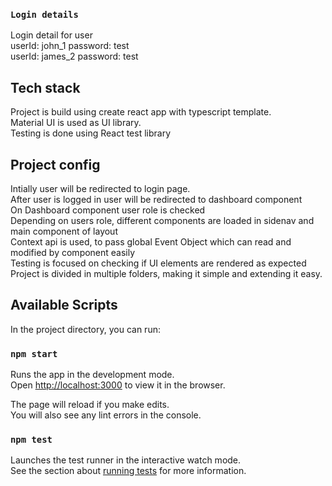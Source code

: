 ### `Login details`

Login detail for user<br/>
userId: john_1 password: test<br/>
userId: james_2  password: test<br/>

## Tech stack

Project is build using create react app with typescript template.<br/>
Material UI is used as UI library.<br/>
Testing is done using React test library <br/>

## Project config

Intially user will be redirected to login page.<br/>
After user is logged in user will be redirected to dashboard component<br/>
On Dashboard component user role is checked<br/>
Depending on users role, different components are loaded in sidenav and main component of layout<br/>
Context api is used, to pass global Event Object which can read and modified by component easily<br/>
Testing is focused on checking if UI elements are rendered as expected<br/>
Project is divided in multiple folders, making it simple and extending it easy.<br/>


## Available Scripts

In the project directory, you can run:

### `npm start`

Runs the app in the development mode.\
Open [http://localhost:3000](http://localhost:3000) to view it in the browser.

The page will reload if you make edits.\
You will also see any lint errors in the console.

### `npm test`

Launches the test runner in the interactive watch mode.\
See the section about [running tests](https://facebook.github.io/create-react-app/docs/running-tests) for more information.
